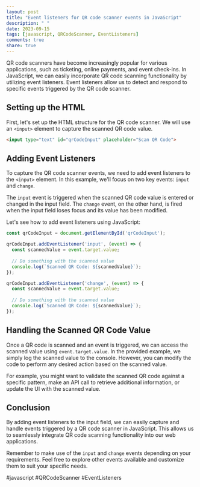 ```yaml
---
layout: post
title: "Event listeners for QR code scanner events in JavaScript"
description: " "
date: 2023-09-15
tags: [javascript, QRCodeScanner, EventListeners]
comments: true
share: true
---
```


QR code scanners have become increasingly popular for various applications, such as ticketing, online payments, and event check-ins. In JavaScript, we can easily incorporate QR code scanning functionality by utilizing event listeners. Event listeners allow us to detect and respond to specific events triggered by the QR code scanner.

## Setting up the HTML

First, let's set up the HTML structure for the QR code scanner. We will use an `<input>` element to capture the scanned QR code value.

```html
<input type="text" id="qrCodeInput" placeholder="Scan QR Code">
```

## Adding Event Listeners

To capture the QR code scanner events, we need to add event listeners to the `<input>` element. In this example, we'll focus on two key events: `input` and `change`.

The `input` event is triggered when the scanned QR code value is entered or changed in the input field. The `change` event, on the other hand, is fired when the input field loses focus and its value has been modified.

Let's see how to add event listeners using JavaScript:

```javascript
const qrCodeInput = document.getElementById('qrCodeInput');

qrCodeInput.addEventListener('input', (event) => {
  const scannedValue = event.target.value;
  
  // Do something with the scanned value
  console.log(`Scanned QR Code: ${scannedValue}`);
});

qrCodeInput.addEventListener('change', (event) => {
  const scannedValue = event.target.value;
  
  // Do something with the scanned value
  console.log(`Scanned QR Code: ${scannedValue}`);
});
```

## Handling the Scanned QR Code Value

Once a QR code is scanned and an event is triggered, we can access the scanned value using `event.target.value`. In the provided example, we simply log the scanned value to the console. However, you can modify the code to perform any desired action based on the scanned value.

For example, you might want to validate the scanned QR code against a specific pattern, make an API call to retrieve additional information, or update the UI with the scanned value.

## Conclusion

By adding event listeners to the input field, we can easily capture and handle events triggered by a QR code scanner in JavaScript. This allows us to seamlessly integrate QR code scanning functionality into our web applications.

Remember to make use of the `input` and `change` events depending on your requirements. Feel free to explore other events available and customize them to suit your specific needs.

#javascript #QRCodeScanner #EventListeners